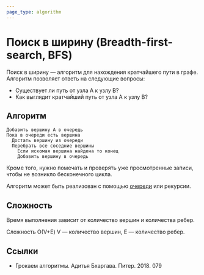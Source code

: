```yaml
---
page_type: algorithm
---
```


# Поиск в ширину (Breadth-first-search, BFS)

Поиск в ширину — алгоритм для нахождения кратчайшего пути в графе. Алгоритм позволяет ответь на следующие вопросы:

- Существует ли путь от узла A к узлу B?
- Как выглядит кратчайший путь от узла A к узлу B?

## Алгоритм

```
Добавить вершину А в очередь
Пока в очереди есть вершина
  Достать вершину из очереди
  Перебрать все соседние вершины
    Если искомая вершина найдена то конец
    Добавить вершину в очередь
```

Кроме того, нужно помечать и проверять уже просмотренные записи, чтобы не возникло бесконечного цикла.

Алгоритм может быть реализован с помощью [очереди](20221025223739.md) или рекурсии.

## Сложность

Время выполнения зависит от количество вершин и количества ребер.

Сложность О(V+E) V — количество вершин, E — количество ребер.

## Ссылки

- Грокаем алгоритмы. Адитья Бхаргава. Питер. 2018. 079
